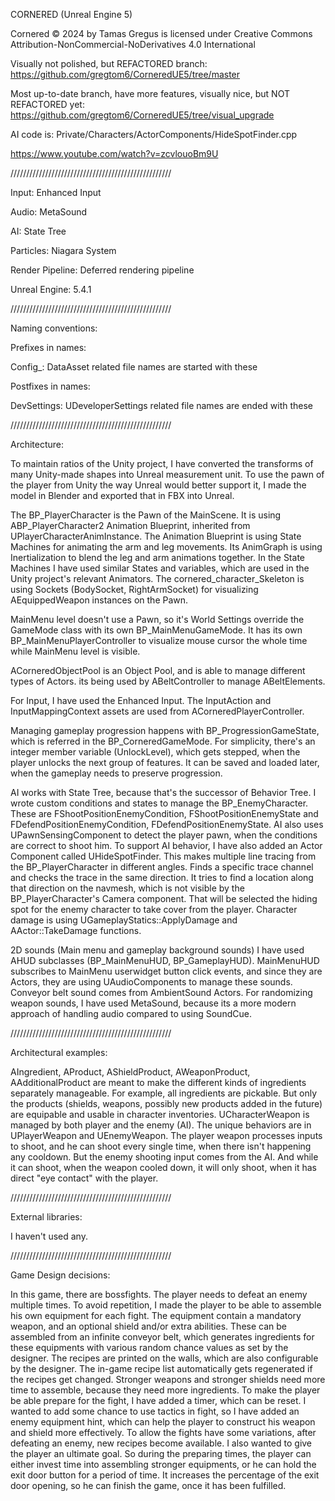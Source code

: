 CORNERED (Unreal Engine 5)

Cornered © 2024 by Tamas Gregus is licensed under Creative Commons Attribution-NonCommercial-NoDerivatives 4.0 International 

Visually not polished, but REFACTORED branch: 
https://github.com/gregtom6/CorneredUE5/tree/master

Most up-to-date branch, have more features, visually nice, but NOT REFACTORED yet: 
https://github.com/gregtom6/CorneredUE5/tree/visual_upgrade

AI code is: Private/Characters/ActorComponents/HideSpotFinder.cpp

https://www.youtube.com/watch?v=zcvlouoBm9U

///////////////////////////////////////////////////

Input: Enhanced Input

Audio: MetaSound

AI: State Tree

Particles: Niagara System

Render Pipeline: Deferred rendering pipeline

Unreal Engine: 5.4.1

///////////////////////////////////////////////////

Naming conventions:

Prefixes in names:

Config_: DataAsset related file names are started with these

Postfixes in names:

DevSettings: UDeveloperSettings related file names are ended with these

///////////////////////////////////////////////////

Architecture:

To maintain ratios of the Unity project, I have converted the transforms of many Unity-made shapes into Unreal measurement unit. To use the pawn of the player from Unity the way Unreal would better support it, I made the model in Blender and exported that in FBX into Unreal. 

The BP_PlayerCharacter is the Pawn of the MainScene. It is using ABP_PlayerCharacter2 Animation Blueprint, inherited from UPlayerCharacterAnimInstance. The Animation Blueprint is using State Machines for animating the arm and leg movements. Its AnimGraph is using Inertialization to blend the leg and arm animations together. In the State Machines I have used similar States and variables, which are used in the Unity project's relevant Animators. The cornered_character_Skeleton is using Sockets (BodySocket, RightArmSocket) for visualizing AEquippedWeapon instances on the Pawn.  

MainMenu level doesn't use a Pawn, so it's World Settings override the GameMode class with its own BP_MainMenuGameMode. It has its own BP_MainMenuPlayerController to visualize mouse cursor the whole time while MainMenu level is visible. 

ACorneredObjectPool is an Object Pool, and is able to manage different types of Actors. its being used by ABeltController to manage ABeltElements. 

For Input, I have used the Enhanced Input. The InputAction and InputMappingContext assets are used from ACorneredPlayerController. 

Managing gameplay progression happens with BP_ProgressionGameState, which is referred in the BP_CorneredGameMode. For simplicity, there's an integer member variable (UnlockLevel), which gets stepped, when the player unlocks the next group of features. It can be saved and loaded later, when the gameplay needs to preserve progression. 

AI works with State Tree, because that's the successor of Behavior Tree. I wrote custom conditions and states to manage the BP_EnemyCharacter. These are FShootPositionEnemyCondition, FShootPositionEnemyState and FDefendPositionEnemyCondition, FDefendPositionEnemyState. AI also uses UPawnSensingComponent to detect the player pawn, when the conditions are correct to shoot him. To support AI behavior, I have also added an Actor Component called UHideSpotFinder. This makes multiple line tracing from the BP_PlayerCharacter in different angles. Finds a specific trace channel and checks the trace in the same direction. It tries to find a location along that direction on the navmesh, which is not visible by the BP_PlayerCharacter's Camera component. That will be selected the hiding spot for the enemy character to take cover from the player. Character damage is using UGameplayStatics::ApplyDamage and AActor::TakeDamage functions. 

2D sounds (Main menu and gameplay background sounds) I have used AHUD subclasses (BP_MainMenuHUD, BP_GameplayHUD). MainMenuHUD subscribes to MainMenu userwidget button click events, and since they are Actors, they are using UAudioComponents to manage these sounds. Conveyor belt sound comes from AmbientSound Actors.  For randomizing weapon sounds, I have used MetaSound, because its a more modern approach of handling audio compared to using SoundCue. 

///////////////////////////////////////////////////

Architectural examples:

AIngredient, AProduct, AShieldProduct, AWeaponProduct, AAdditionalProduct are meant to make the different kinds of ingredients separately manageable. For example, all ingredients are pickable. But only the products (shields, weapons, possibly new products added in the future) are equipable and usable in character inventories. UCharacterWeapon is managed by both player and the enemy (AI). The unique behaviors are in UPlayerWeapon and UEnemyWeapon. The player weapon processes inputs to shoot, and he can shoot every single time, when there isn't happening any cooldown. But the enemy shooting input comes from the AI. And while it can shoot, when the weapon cooled down, it will only shoot, when it has direct "eye contact" with the player.

///////////////////////////////////////////////////

External libraries:

I haven't used any. 

///////////////////////////////////////////////////

Game Design decisions:

In this game, there are bossfights. The player needs to defeat an enemy multiple times. To avoid repetition, I made the player to be able to assemble his own equipment for each fight. The equipment contain a mandatory weapon, and an optional shield and/or extra abilities. These can be assembled from an infinite conveyor belt, which generates ingredients for these equipments with various random chance values as set by the designer. The recipes are printed on the walls, which are also configurable by the designer. The in-game recipe list automatically gets regenerated if the recipes get changed. Stronger weapons and stronger shields need more time to assemble, because they need more ingredients. To make the player be able prepare for the fight, I have added a timer, which can be reset. I wanted to add some chance to use tactics in fight, so I have added an enemy equipment hint, which can help the player to construct his weapon and shield more effectively. To allow the fights have some variations, after defeating an enemy, new recipes become available. I also wanted to give the player an ultimate goal. So during the preparing times, the player can either invest time into assembling stronger equipments, or he can hold the exit door button for a period of time. It increases the percentage of the exit door opening, so he can finish the game, once it has been fulfilled.
